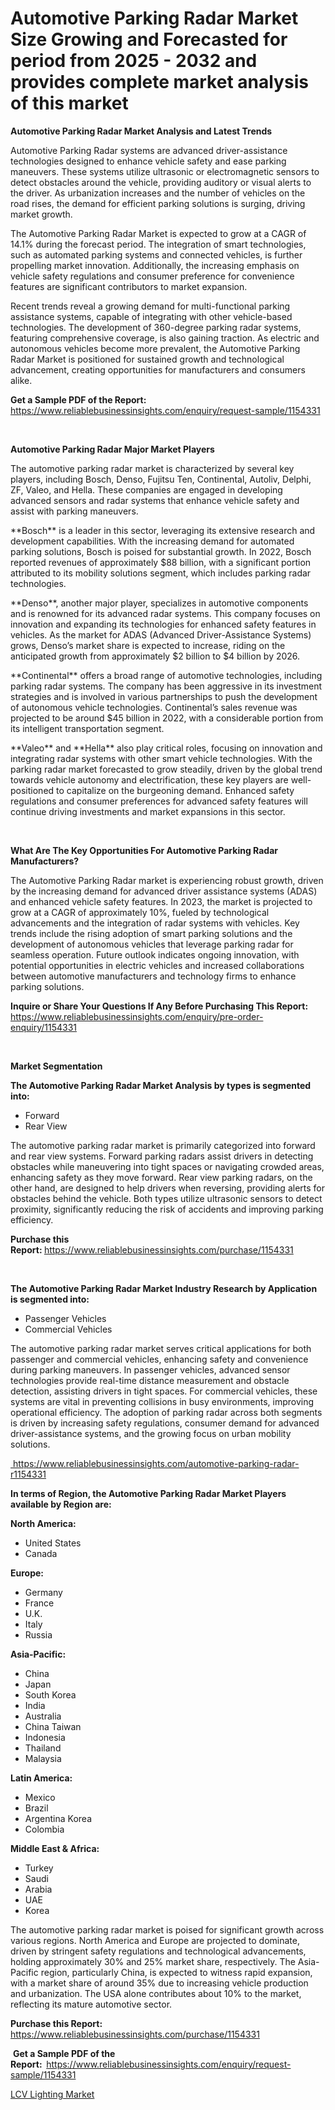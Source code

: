 <p><h1>Automotive Parking Radar Market Size Growing and Forecasted for period from 2025 - 2032 and provides complete market analysis of this market</h1></p><p><strong>Automotive Parking Radar Market Analysis and Latest Trends</strong></p>
<p><p>Automotive Parking Radar systems are advanced driver-assistance technologies designed to enhance vehicle safety and ease parking maneuvers. These systems utilize ultrasonic or electromagnetic sensors to detect obstacles around the vehicle, providing auditory or visual alerts to the driver. As urbanization increases and the number of vehicles on the road rises, the demand for efficient parking solutions is surging, driving market growth. </p><p>The Automotive Parking Radar Market is expected to grow at a CAGR of 14.1% during the forecast period. The integration of smart technologies, such as automated parking systems and connected vehicles, is further propelling market innovation. Additionally, the increasing emphasis on vehicle safety regulations and consumer preference for convenience features are significant contributors to market expansion. </p><p>Recent trends reveal a growing demand for multi-functional parking assistance systems, capable of integrating with other vehicle-based technologies. The development of 360-degree parking radar systems, featuring comprehensive coverage, is also gaining traction. As electric and autonomous vehicles become more prevalent, the Automotive Parking Radar Market is positioned for sustained growth and technological advancement, creating opportunities for manufacturers and consumers alike.</p></p>
<p><strong>Get a Sample PDF of the Report:&nbsp;</strong> <a href="https://www.reliablebusinessinsights.com/enquiry/request-sample/1154331?utm_campaign=3385&utm_medium=2&utm_source=Github&utm_content=ia&utm_term=31032025&utm_id=automotive-parking-radar">https://www.reliablebusinessinsights.com/enquiry/request-sample/1154331</a></p>
<p>&nbsp;</p>
<p><strong>Automotive Parking Radar Major Market Players</strong></p>
<p><p>The automotive parking radar market is characterized by several key players, including Bosch, Denso, Fujitsu Ten, Continental, Autoliv, Delphi, ZF, Valeo, and Hella. These companies are engaged in developing advanced sensors and radar systems that enhance vehicle safety and assist with parking maneuvers.</p><p>**Bosch** is a leader in this sector, leveraging its extensive research and development capabilities. With the increasing demand for automated parking solutions, Bosch is poised for substantial growth. In 2022, Bosch reported revenues of approximately $88 billion, with a significant portion attributed to its mobility solutions segment, which includes parking radar technologies.</p><p>**Denso**, another major player, specializes in automotive components and is renowned for its advanced radar systems. This company focuses on innovation and expanding its technologies for enhanced safety features in vehicles. As the market for ADAS (Advanced Driver-Assistance Systems) grows, Denso’s market share is expected to increase, riding on the anticipated growth from approximately $2 billion to $4 billion by 2026.</p><p>**Continental** offers a broad range of automotive technologies, including parking radar systems. The company has been aggressive in its investment strategies and is involved in various partnerships to push the development of autonomous vehicle technologies. Continental’s sales revenue was projected to be around $45 billion in 2022, with a considerable portion from its intelligent transportation segment.</p><p>**Valeo** and **Hella** also play critical roles, focusing on innovation and integrating radar systems with other smart vehicle technologies. With the parking radar market forecasted to grow steadily, driven by the global trend towards vehicle autonomy and electrification, these key players are well-positioned to capitalize on the burgeoning demand. Enhanced safety regulations and consumer preferences for advanced safety features will continue driving investments and market expansions in this sector.</p></p>
<p>&nbsp;</p>
<p><strong>What Are The Key Opportunities For Automotive Parking Radar Manufacturers?</strong></p>
<p><p>The Automotive Parking Radar market is experiencing robust growth, driven by the increasing demand for advanced driver assistance systems (ADAS) and enhanced vehicle safety features. In 2023, the market is projected to grow at a CAGR of approximately 10%, fueled by technological advancements and the integration of radar systems with vehicles. Key trends include the rising adoption of smart parking solutions and the development of autonomous vehicles that leverage parking radar for seamless operation. Future outlook indicates ongoing innovation, with potential opportunities in electric vehicles and increased collaborations between automotive manufacturers and technology firms to enhance parking solutions.</p></p>
<p><strong>Inquire or Share Your Questions If Any Before Purchasing This Report:</strong> <a href="https://www.reliablebusinessinsights.com/enquiry/pre-order-enquiry/1154331?utm_campaign=3385&utm_medium=2&utm_source=Github&utm_content=ia&utm_term=31032025&utm_id=automotive-parking-radar">https://www.reliablebusinessinsights.com/enquiry/pre-order-enquiry/1154331</a></p>
<p>&nbsp;</p>
<p><strong>Market Segmentation</strong></p>
<p><strong>The Automotive Parking Radar Market Analysis by types is segmented into:</strong></p>
<p><ul><li>Forward</li><li>Rear View</li></ul></p>
<p><p>The automotive parking radar market is primarily categorized into forward and rear view systems. Forward parking radars assist drivers in detecting obstacles while maneuvering into tight spaces or navigating crowded areas, enhancing safety as they move forward. Rear view parking radars, on the other hand, are designed to help drivers when reversing, providing alerts for obstacles behind the vehicle. Both types utilize ultrasonic sensors to detect proximity, significantly reducing the risk of accidents and improving parking efficiency.</p></p>
<p><strong>Purchase this Report:&nbsp;</strong><a href="https://www.reliablebusinessinsights.com/purchase/1154331?utm_campaign=3385&utm_medium=2&utm_source=Github&utm_content=ia&utm_term=31032025&utm_id=automotive-parking-radar">https://www.reliablebusinessinsights.com/purchase/1154331</a></p>
<p>&nbsp;</p>
<p><strong>The Automotive Parking Radar Market Industry Research by Application is segmented into:</strong></p>
<p><ul><li>Passenger Vehicles</li><li>Commercial Vehicles</li></ul></p>
<p><p>The automotive parking radar market serves critical applications for both passenger and commercial vehicles, enhancing safety and convenience during parking maneuvers. In passenger vehicles, advanced sensor technologies provide real-time distance measurement and obstacle detection, assisting drivers in tight spaces. For commercial vehicles, these systems are vital in preventing collisions in busy environments, improving operational efficiency. The adoption of parking radar across both segments is driven by increasing safety regulations, consumer demand for advanced driver-assistance systems, and the growing focus on urban mobility solutions.</p></p>
<p><a href="https://www.reliablebusinessinsights.com/automotive-parking-radar-r1154331?utm_campaign=3385&utm_medium=2&utm_source=Github&utm_content=ia&utm_term=31032025&utm_id=automotive-parking-radar">&nbsp;https://www.reliablebusinessinsights.com/automotive-parking-radar-r1154331</a></p>
<p><strong>In terms of Region, the Automotive Parking Radar Market Players available by Region are:</strong></p>
<p>
    <p> <strong> North America: </strong>
        <ul>
            <li>United States</li>
            <li>Canada</li>
        </ul>
        </p> 
    <p> <strong> Europe: </strong>
        <ul>
            <li>Germany</li>
            <li>France</li>
            <li>U.K.</li>
            <li>Italy</li>
            <li>Russia</li>
        </ul>
        </p> 
    <p> <strong> Asia-Pacific: </strong>
        <ul>
            <li>China</li>
            <li>Japan</li>
            <li>South Korea</li>
            <li>India</li>
            <li>Australia</li>
            <li>China Taiwan</li>
            <li>Indonesia</li>
            <li>Thailand</li>
            <li>Malaysia</li>
        </ul>
        </p> 
    <p> <strong> Latin America: </strong>
        <ul>
            <li>Mexico</li>
            <li>Brazil</li>
            <li>Argentina Korea</li>
            <li>Colombia</li>
        </ul>
        </p> 
    <p> <strong> Middle East & Africa: </strong>
        <ul>
            <li>Turkey</li>
            <li>Saudi</li>
            <li>Arabia</li>
            <li>UAE</li>
            <li>Korea</li>
        </ul>
    </p>
    </p>
<p><p>The automotive parking radar market is poised for significant growth across various regions. North America and Europe are projected to dominate, driven by stringent safety regulations and technological advancements, holding approximately 30% and 25% market share, respectively. The Asia-Pacific region, particularly China, is expected to witness rapid expansion, with a market share of around 35% due to increasing vehicle production and urbanization. The USA alone contributes about 10% to the market, reflecting its mature automotive sector.</p></p>
<p><strong>Purchase this Report: </strong><a href="https://www.reliablebusinessinsights.com/purchase/1154331?utm_campaign=3385&utm_medium=2&utm_source=Github&utm_content=ia&utm_term=31032025&utm_id=automotive-parking-radar">https://www.reliablebusinessinsights.com/purchase/1154331</a></p>
<p>&nbsp;<strong>Get a Sample PDF of the Report:&nbsp;&nbsp;</strong><a href="https://www.reliablebusinessinsights.com/enquiry/request-sample/1154331?utm_campaign=3385&utm_medium=2&utm_source=Github&utm_content=ia&utm_term=31032025&utm_id=automotive-parking-radar">https://www.reliablebusinessinsights.com/enquiry/request-sample/1154331</a></p>
<p><strong></strong></p>
<p><p><a href="https://github.com/kolffmaris58/Market-Research-Report-List-1/blob/main/lcv-lighting-market.md?utm_campaign=3385&utm_medium=2&utm_source=Github&utm_content=ia&utm_term=31032025&utm_id=automotive-parking-radar">LCV Lighting Market</a></p></p>
